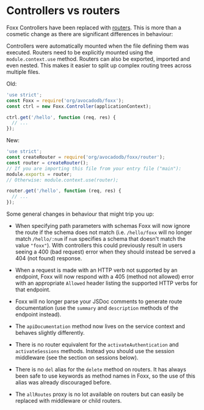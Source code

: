 Controllers vs routers
======================

Foxx Controllers have been replaced with [routers](../../Router/README.md). This is more than a cosmetic change as there are significant differences in behaviour:

Controllers were automatically mounted when the file defining them was executed. Routers need to be explicitly mounted using the `module.context.use` method. Routers can also be exported, imported and even nested. This makes it easier to split up complex routing trees across multiple files.

Old:

```js
'use strict';
const Foxx = require('org/avocadodb/foxx');
const ctrl = new Foxx.Controller(applicationContext);

ctrl.get('/hello', function (req, res) {
  // ...
});
```

New:

```js
'use strict';
const createRouter = require('org/avocadodb/foxx/router');
const router = createRouter();
// If you are importing this file from your entry file ("main"):
module.exports = router;
// Otherwise: module.context.use(router);

router.get('/hello', function (req, res) {
  // ...
});
```

Some general changes in behaviour that might trip you up:

* When specifying path parameters with schemas Foxx will now ignore the route if the schema does not match (i.e. `/hello/foxx` will no longer match `/hello/:num` if `num` specifies a schema that doesn't match the value `"foxx"`). With controllers this could previously result in users seeing a 400 (bad request) error when they should instead be served a 404 (not found) response.

* When a request is made with an HTTP verb not supported by an endpoint, Foxx will now respond with a 405 (method not allowed) error with an appropriate `Allowed` header listing the supported HTTP verbs for that endpoint.

* Foxx will no longer parse your JSDoc comments to generate route documentation (use the `summary` and `description` methods of the endpoint instead).

* The `apiDocumentation` method now lives on the service context and behaves slightly differently.

* There is no router equivalent for the `activateAuthentication` and `activateSessions` methods. Instead you should use the session middleware (see the section on sessions below).

* There is no `del` alias for the `delete` method on routers. It has always been safe to use keywords as method names in Foxx, so the use of this alias was already discouraged before.

* The `allRoutes` proxy is no lot available on routers but can easily be replaced with middleware or child routers.
